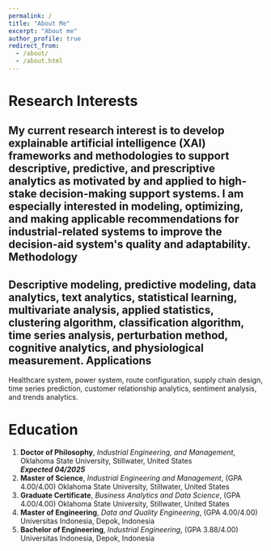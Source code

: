 ```yaml
---
permalink: /
title: "About Me"
excerpt: "About me"
author_profile: true
redirect_from: 
  - /about/
  - /about.html
---
```



Research Interests
======
My current research interest is to develop explainable artificial intelligence (XAI) frameworks and methodologies to support descriptive, predictive, and prescriptive analytics as motivated by and applied to high-stake decision-making support systems. I am especially interested in modeling, optimizing, and making applicable recommendations for industrial-related systems to improve the decision-aid system's quality and adaptability.
Methodology
------
Descriptive modeling, predictive modeling, data analytics, text analytics, statistical learning, multivariate analysis, applied statistics, clustering algorithm, classification algorithm, time series analysis, perturbation method, cognitive analytics, and physiological measurement.
Applications
------
Healthcare system, power system, route configuration, supply chain design, time series prediction, customer relationship analytics, sentiment analysis, and trends analytics.

Education
======
1. **Doctor of Philosophy**, *Industrial Engineering, and Management*,
Oklahoma State University, Stillwater, United States	
***Expected 04/2025***
1. **Master of Science**, *Industrial Engineering and Management*, (GPA 4.00/4.00)
Oklahoma State University, Stillwater, United States
1. **Graduate Certificate**, *Business Analytics and Data Science*, (GPA 4.00/4.00)
Oklahoma State University, Stillwater, United States
1. **Master of Engineering**, *Data and Quality Engineering*, (GPA 4.00/4.00)
Universitas Indonesia, Depok, Indonesia
1. **Bachelor of Engineering**, *Industrial Engineering*, (GPA 3.88/4.00)
Universitas Indonesia, Depok, Indonesia